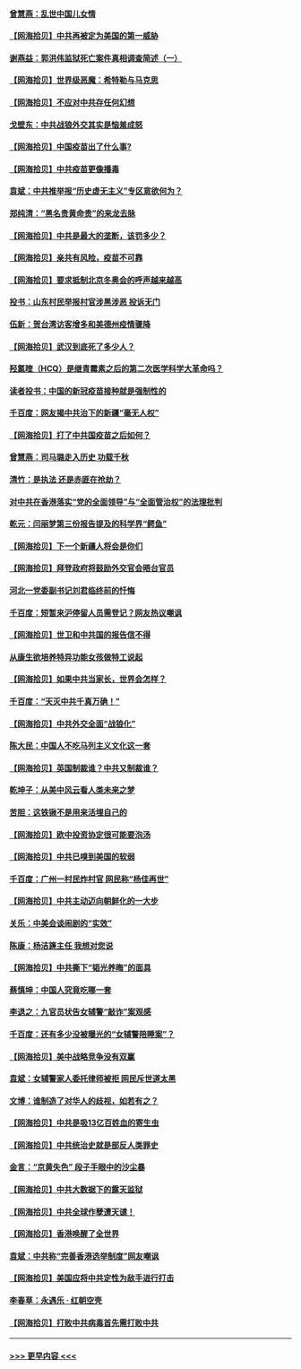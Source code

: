 #### [曾慧燕：乱世中国儿女情](../pages/nsc993/n12887931.md?t=04190951) 
#### [【网海拾贝】中共再被定为美国的第一威胁](../pages/nsc993/n12887580.md?t=04190951) 
#### [谢燕益：郭洪伟监狱死亡案件真相调查简述（一）](../pages/nsc993/n12885648.md?t=04190951) 
#### [【网海拾贝】世界级恶魔：希特勒与马克思](../pages/nsc993/n12884062.md?t=04190951) 
#### [【网海拾贝】不应对中共存任何幻想](../pages/nsc993/n12881460.md?t=04190951) 
#### [戈壁东：中共战狼外交其实是恼羞成怒](../pages/nsc993/n12880392.md?t=04190951) 
#### [【网海拾贝】中国疫苗出了什么事?](../pages/nsc993/n12879124.md?t=04190951) 
#### [【网海拾贝】中共疫苗更像播毒](../pages/nsc993/n12876631.md?t=04190951) 
#### [袁斌：中共推举报“历史虚无主义”专区意欲何为？](../pages/nsc993/n12876530.md?t=04190951) 
#### [郑纯清：“黑名贵黄命贵”的来龙去脉](../pages/nsc993/n12875589.md?t=04190951) 
#### [【网海拾贝】中共是最大的垄断，该罚多少？](../pages/nsc993/n12874006.md?t=04190951) 
#### [【网海拾贝】亲共有风险，疫苗不可靠](../pages/nsc993/n12872224.md?t=04190951) 
#### [【网海拾贝】要求抵制北京冬奥会的呼声越来越高](../pages/nsc993/n12868962.md?t=04190951) 
#### [投书：山东村民举报村官涉黑涉恶 投诉无门](../pages/nsc993/n12869726.md?t=04190951) 
#### [伍新：贺台湾访客增多和美德州疫情骤降](../pages/nsc993/n12865651.md?t=04190951) 
#### [【网海拾贝】武汉到底死了多少人？](../pages/nsc993/n12863707.md?t=04190951) 
#### [羟氯喹（HCQ）是继青霉素之后的第二次医学科学大革命吗？](../pages/nsc993/n12638564.md?t=04190951) 
#### [读者投书：中国的新冠疫苗接种就是强制性的](../pages/nsc993/n12859932.md?t=04190951) 
#### [千百度：网友揭中共治下的新疆“毫无人权”](../pages/nsc993/n12858385.md?t=04190951) 
#### [【网海拾贝】打了中共国疫苗之后如何？](../pages/nsc993/n12857866.md?t=04190951) 
#### [曾慧燕：司马璐走入历史 功载千秋](../pages/nsc993/n12856996.md?t=04190951) 
#### [清竹：是执法 还是赤匪在抢劫？](../pages/nsc993/n12856952.md?t=04190951) 
#### [对中共在香港落实“党的全面领导”与“全面管治权”的法理批判](../pages/nsc993/n12856929.md?t=04190951) 
#### [乾元：闫丽梦第三份报告提及的科学界“鳄鱼”](../pages/nsc993/n12855985.md?t=04190951) 
#### [【网海拾贝】下一个新疆人将会是你们](../pages/nsc993/n12855864.md?t=04190951) 
#### [【网海拾贝】拜登政府将鼓励外交官会晤台官员](../pages/nsc993/n12853615.md?t=04190951) 
#### [河北一党委副书记刘君临终前的忏悔](../pages/nsc993/n12849420.md?t=04190951) 
#### [千百度：短暂来沪停留人员需登记？网友热议嘲讽](../pages/nsc993/n12853497.md?t=04190951) 
#### [【网海拾贝】世卫和中共国的报告信不得](../pages/nsc993/n12850902.md?t=04190951) 
#### [从康生欲培养特异功能女孩做特工说起](../pages/nsc993/n12849289.md?t=04190951) 
#### [【网海拾贝】如果中共当家长，世界会怎样？](../pages/nsc993/n12848436.md?t=04190951) 
#### [千百度：“天灭中共千真万确！”](../pages/nsc993/n12845659.md?t=04190951) 
#### [【网海拾贝】中共外交全面“战狼化”](../pages/nsc993/n12845607.md?t=04190951) 
#### [陈大民：中国人不吃马列主义文化这一套](../pages/nsc993/n12842496.md?t=04190951) 
#### [【网海拾贝】英国制裁谁？中共又制裁谁？](../pages/nsc993/n12840909.md?t=04190951) 
#### [乾坤子：从美中风云看人类未来之梦](../pages/nsc993/n12840590.md?t=04190951) 
#### [苦胆：这铁锹不是用来活埋自己的](../pages/nsc993/n12839512.md?t=04190951) 
#### [【网海拾贝】欧中投资协定很可能要泡汤](../pages/nsc993/n12835122.md?t=04190951) 
#### [【网海拾贝】中共已嗅到美国的软弱](../pages/nsc993/n12832411.md?t=04190951) 
#### [千百度：广州一村民炸村官 网民称“杨佳再世”](../pages/nsc993/n12832380.md?t=04190951) 
#### [【网海拾贝】中共主动迈向朝鲜化的一大步](../pages/nsc993/n12829887.md?t=04190951) 
#### [关乐：中美会谈闹剧的“实效”](../pages/nsc993/n12826698.md?t=04190951) 
#### [陈康：杨洁篪主任  我想对您说](../pages/nsc993/n12826609.md?t=04190951) 
#### [【网海拾贝】中共撕下“韬光养晦”的面具](../pages/nsc993/n12826459.md?t=04190951) 
#### [蔡慎坤：中国人究竟吃哪一套](../pages/nsc993/n12826010.md?t=04190951) 
#### [李退之：九官员状告女辅警“敲诈”案观感](../pages/nsc993/n12823984.md?t=04190951) 
#### [千百度：还有多少没被曝光的“女辅警陪睡案”？](../pages/nsc993/n12822136.md?t=04190951) 
#### [【网海拾贝】美中战略竞争没有双赢](../pages/nsc993/n12822105.md?t=04190951) 
#### [袁斌：女辅警家人委托律师被拒 网民斥世道太黑](../pages/nsc993/n12822004.md?t=04190951) 
#### [文博：谁制造了对华人的歧视，如若有之？](../pages/nsc993/n12821635.md?t=04190951) 
#### [【网海拾贝】中共是吸13亿百姓血的寄生虫](../pages/nsc993/n12819191.md?t=04190951) 
#### [【网海拾贝】中共统治史就是部反人类罪史](../pages/nsc993/n12816738.md?t=04190951) 
#### [金言：“京黄失色” 段子手眼中的沙尘暴](../pages/nsc993/n12815700.md?t=04190951) 
#### [【网海拾贝】中共大数据下的露天监狱](../pages/nsc993/n12811075.md?t=04190951) 
#### [【网海拾贝】中共全球作孽遭天谴！](../pages/nsc993/n12810258.md?t=04190951) 
#### [【网海拾贝】香港唤醒了全世界](../pages/nsc993/n12809100.md?t=04190951) 
#### [袁斌：中共称“完善香港选举制度”网友嘲讽](../pages/nsc993/n12808994.md?t=04190951) 
#### [【网海拾贝】美国应将中共定性为敌手进行打击](../pages/nsc993/n12806870.md?t=04190951) 
#### [李春草：永遇乐 · 红朝空壳](../pages/nsc993/n12805365.md?t=04190951) 
#### [【网海拾贝】打败中共病毒首先需打败中共](../pages/nsc993/n12803930.md?t=04190951) 

----
#### [ >>> 更早内容 <<< ](../indexes/nsc993-earlier.md)

